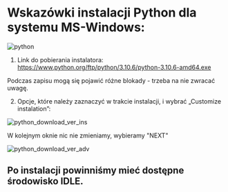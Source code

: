 # Wskazówki instalacji Python dla systemu MS-Windows:

![python](https://user-images.githubusercontent.com/11718525/135937807-fd3e0fd2-a31a-47a4-90c6-b0bb1d0704d4.png)

1. Link do pobierania instalatora: https://www.python.org/ftp/python/3.10.6/python-3.10.6-amd64.exe

Podczas zapisu mogą się pojawić różne blokady - trzeba na nie zwracać uwagę.

2. Opcje, które należy zaznaczyć w trakcie instalacji, i wybrać „Customize instalation”:

![python_download_ver_ins](https://user-images.githubusercontent.com/5088643/138261777-4c121617-7c5e-49d2-bdc5-67b711224a79.png)

W kolejnym oknie nic nie zmieniamy, wybieramy "NEXT"

![python_download_ver_adv](https://user-images.githubusercontent.com/5088643/138261814-6fae0d65-b19f-4601-b76b-24ca8a76985f.png)

## Po instalacji powinniśmy mieć dostępne środowisko IDLE.
